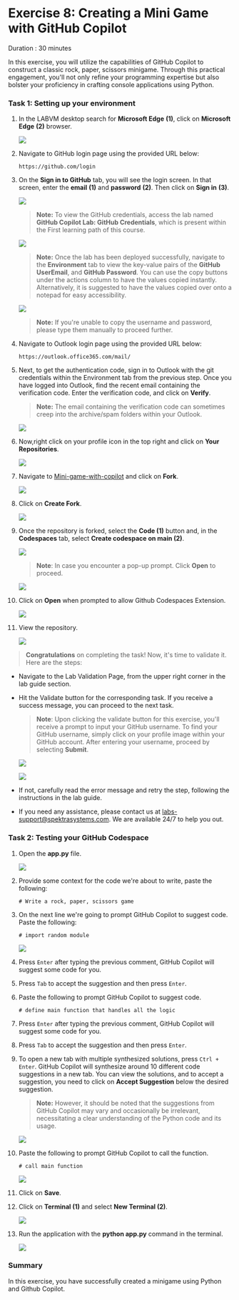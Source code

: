 # Exercise 8: Creating a Mini Game with GitHub Copilot

Duration : 30 minutes

In this exercise, you will utilize the capabilities of GitHub Copilot to construct a classic rock, paper, scissors minigame. Through this practical engagement, you'll not only refine your programming expertise but also bolster your proficiency in crafting console applications using Python.

### Task 1: Setting up your environment

1. In the LABVM desktop search for **Microsoft Edge** **(1)**, click on **Microsoft Edge** **(2)** browser.

   ![](../media/Edge.png)

1. Navigate to GitHub login page using the provided URL below:
   ```
   https://github.com/login
   ```
   
1. On the **Sign in to GitHub** tab, you will see the login screen. In that screen, enter the  **email** **(1)** and **password** **(2)**. Then click on **Sign in** **(3)**. 

   ![](../media/github-login.png)

    >**Note:** To view the GitHub credentials, access the lab named **GitHub Copilot Lab: GitHub Credentials**, which is present within the First learning path of this course.

      ![](../media/credsfile.png)

   >**Note:** Once the lab has been deployed successfully, navigate to the **Environment** tab to view the key-value pairs of the **GitHub UserEmail**, and **GitHub Password**. You can use the copy buttons under the actions column to have the values copied instantly. Alternatively, it is suggested to have the values copied over onto a notepad for easy accessibility. 

     ![](../media/envt12.png)
   
   >**Note:** If you're unable to copy the username and password, please type them manually to proceed further.
          
1. Navigate to Outlook login page using the provided URL below:
   ```
   https://outlook.office365.com/mail/
   ```
1. Next, to get the authentication code, sign in to Outlook with the git credentials within the Environment tab from the previous step. Once you have logged into Outlook, find the recent email containing the verification code. Enter the verification code, and click on **Verify**.

   >**Note:** The email containing the verification code can sometimes creep into the archive/spam folders within your Outlook.

   ![](../media/authgit.png)

1. Now,right click on your profile icon in the top right and click on **Your Repositories**.
    
   ![](../media/l2.2.png)



1. Navigate to [Mini-game-with-copilot](https://github.com/MicrosoftDocs/mslearn-challenge-project-create-mini-game-with-copilot) and click on **Fork**.

   ![](../media/vs2.png)

1. Click on **Create Fork**.

   ![](../media/vs20.png)

1. Once the repository is forked, select the **Code (1)** button and, in the **Codespaces** tab, select **Create codespace on main (2)**.

   ![](../media/vs6.png)

      >**Note**: In case you encounter a pop-up prompt. Click **Open** to proceed.

      ![](../media/vs7.png)

1. Click on **Open** when prompted to allow Github Codespaces Extension.

   ![](../media/vs25.png)
   
1. View the repository.

   ![](../media/vs11.png)

> **Congratulations** on completing the task! Now, it's time to validate it. Here are the steps:
 
- Navigate to the Lab Validation Page, from the upper right corner in the lab guide section.
- Hit the Validate button for the corresponding task. If you receive a success message, you can proceed to the next task.

   >**Note**: Upon clicking the validate button for this exercise, you'll receive a prompt to input your GitHub username. To find your GitHub username, simply click on your profile image within your GitHub account. After entering your username, proceed by selecting **Submit**.

   ![](../media/lab1-19.png)

   ![](../media/lab1-17.png)

- If not, carefully read the error message and retry the step, following the instructions in the lab guide.
- If you need any assistance, please contact us at labs-support@spektrasystems.com. We are available 24/7 to help you out.

### Task 2: Testing your GitHub Codespace

1. Open the **app.py** file.

   ![](../media/vs19.png)

1. Provide some context for the code we're about to write, paste the following:

   ```
   # Write a rock, paper, scissors game
   ```

1. On the next line we're going to prompt GitHub Copilot to suggest code. Paste the following:

   ```
   # import random module
   ```
   ![](../media/game1.png)

1. Press `Enter` after typing the previous comment, GitHub Copilot will suggest some code for you.

1. Press `Tab` to accept the suggestion and then press `Enter`.

1. Paste the following to prompt GitHub Copilot to suggest code.

     ```
     # define main function that handles all the logic
     ```

1. Press `Enter` after typing the previous comment, GitHub Copilot will suggest some code for you.

1. Press `Tab` to accept the suggestion and then press `Enter`.

1. To open a new tab with multiple synthesized solutions, press `Ctrl + Enter`. GitHub Copilot will synthesize around 10 different code suggestions in a new tab. You can view the solutions, and to accept a suggestion, you need to click on **Accept Suggestion** below the desired suggestion.

    >**Note:** However, it should be noted that the suggestions from GitHub Copilot may vary and occasionally be irrelevant, necessitating a clear understanding of the Python code and its usage.

   ![](../media/game3.png)
   
1. Paste the following to prompt GitHub Copilot to call the function.

   ```
   # call main function
   ```
   ![](../media/game2.png)

1. Click on **Save**.

1. Click on **Terminal (1)** and select **New Terminal (2)**.

   ![](../media/openterminal.png)

1. Run the application with the **python app.py** command in the terminal.

   ![](../media/game4.png)
   
### Summary

In this exercise, you have successfully created a minigame using Python and Github Copilot.
